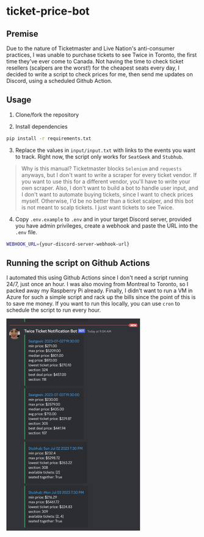 # ticket-price-bot

## Premise

Due to the nature of Ticketmaster and Live Nation's anti-consumer practices, I was unable to purchase tickets to see Twice in Toronto, the first time they've ever come to Canada. Not having the time to check ticket resellers (scalpers are the worst!) for the cheapest seats every day, I decided to write a script to check prices for me, then send me updates on Discord, using a scheduled Github Action.

## Usage

1. Clone/fork the repository

2. Install dependencies

```bash
pip install -r requirements.txt
```

3. Replace the values in `input/input.txt` with links to the events you want to track. Right now, the script only works for `SeatGeek` and `Stubhub`.

> Why is this manual? Ticketmaster blocks `Selenium` and `requests` anyways, but I don't want to write a scraper for every ticket vendor. If you want to use this for a different vendor, you'll have to write your own scraper. Also, I don't want to build a bot to handle user input, and I don't want to automate buying tickets, since I want to check prices myself. Otherwise, I'd be no better than a ticket scalper, and this bot is not meant to scalp tickets. I just want tickets to see Twice.

4. Copy `.env.example` to `.env` and in your target Discord server, provided you have admin privileges, create a webhook and paste the URL into the `.env` file.

```bash
WEBHOOK_URL={your-discord-server-webhook-url}
```

## Running the script on Github Actions

I automated this using Github Actions since I don't need a script running 24/7, just once an hour. I was also moving from Montreal to Toronto, so I packed away my Raspberry Pi already. Finally, I didn't want to run a VM in Azure for such a simple script and rack up the bills since the point of this is to save me money. If you want to run this locally, you can use `cron` to schedule the script to run every hour.

<img src="./docs/assets/discord_bot.png" width=350px title="Discord Webhook">
